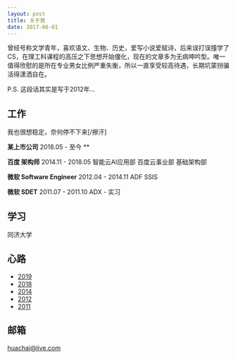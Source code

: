 ```yaml
---
layout: post
title: 关于我
date: 2017-06-01
---
```


曾经号称文学青年，喜欢语文、生物、历史，爱写小说爱赋诗，后来误打误撞学了CS，在理工科课程的高压之下思想开始僵化，现在的文章多为无病呻吟型。唯一值得欣慰的是所在专业男女比例严重失衡，所以一直享受较高待遇，长期坑蒙拐骗活得潇洒自在。

P.S. 这段话其实是写于2012年...

## 工作

我也很想稳定，奈何停不下来[/擦汗]

**某上市公司** 2018.05 - 至今
**

**百度 架构师** 2014.11 - 2018.05
智能云AI应用部
百度云事业部
基础架构部

**微软 Software Engineer** 2012.04 - 2014.11
ADF
SSIS

**微软 SDET** 2011.07 - 2011.10
ADX - 实习

## 学习

同济大学

## 心路

- [2019](/about/2019/)
- [2018](/about/2018/)
- [2014](/about/2014/)
- [2012](/about/2012/)
- [2011](/about/2011/)

## 邮箱

huachai@live.com